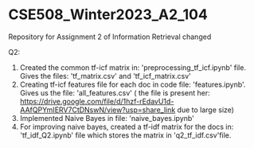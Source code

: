 # CSE508_Winter2023_A2_104
Repository for Assignment 2 of Information Retrieval
changed

Q2:
1. Created the common tf-icf matrix in: 'preprocessing_tf_icf.ipynb' file. Gives the files: 'tf_matrix.csv' and 'tf_icf_matrix.csv'
2. Creating tf-icf features file for each doc in code file: 'features.ipynb'. Gives us the file: 'all_features.csv' ( the file is present her: https://drive.google.com/file/d/1hzf-rEdavU1d-AAfQPYmIERV7CtDNswN/view?usp=share_link  due to large size)
3. Implemented Naive Bayes in file: 'naive_bayes.ipynb'
4. For improving naive bayes, created a tf-idf matrix for the docs in: 'tf_idf_Q2.ipynb' file which stores the matrix in 'q2_tf_idf.csv'file.
